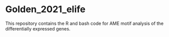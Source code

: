 # Golden_2021_elife
This repository contains the R and bash code for AME motif analysis of the differentially expressed genes.  
